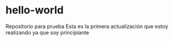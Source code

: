 # hello-world
Repositorio para prueba
Esta es la primera actualización que estoy realizando ya que soy principiante
